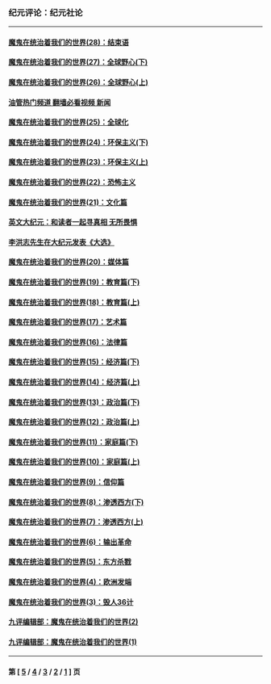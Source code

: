 ### 纪元评论：纪元社论
---
#### [魔鬼在统治着我们的世界(28)：结束语](../../pages/nsc422/n10936246.md?05130330) 
#### [魔鬼在统治着我们的世界(27)：全球野心(下)](../../pages/nsc422/n10928319.md?05130330) 
#### [魔鬼在统治着我们的世界(26)：全球野心(上)](../../pages/nsc422/n10900318.md?05130330) 
#### [油管热门频道 翻墙必看视频 新闻](ok?05130330)
#### [魔鬼在统治着我们的世界(25)：全球化](../../pages/nsc422/n10788205.md?05130330) 
#### [魔鬼在统治着我们的世界(24)：环保主义(下)](../../pages/nsc422/n10695307.md?05130330) 
#### [魔鬼在统治着我们的世界(23)：环保主义(上)](../../pages/nsc422/n10688613.md?05130330) 
#### [魔鬼在统治着我们的世界(22)：恐怖主义](../../pages/nsc422/n10614727.md?05130330) 
#### [魔鬼在统治着我们的世界(21)：文化篇](../../pages/nsc422/n10597706.md?05130330) 
#### [英文大纪元：和读者一起寻真相 无所畏惧](../../pages/nsc422/n12542027.md?05130330) 
#### [李洪志先生在大纪元发表《大选》](../../pages/nsc422/n12534746.md?05130330) 
#### [魔鬼在统治着我们的世界(20)：媒体篇](../../pages/nsc422/n10586579.md?05130330) 
#### [魔鬼在统治着我们的世界(19)：教育篇(下)](../../pages/nsc422/n10564808.md?05130330) 
#### [魔鬼在统治着我们的世界(18)：教育篇(上)](../../pages/nsc422/n10526970.md?05130330) 
#### [魔鬼在统治着我们的世界(17)：艺术篇](../../pages/nsc422/n10499093.md?05130330) 
#### [魔鬼在统治着我们的世界(16)：法律篇](../../pages/nsc422/n10485969.md?05130330) 
#### [魔鬼在统治着我们的世界(15)：经济篇(下)](../../pages/nsc422/n10469975.md?05130330) 
#### [魔鬼在统治着我们的世界(14)：经济篇(上)](../../pages/nsc422/n10457370.md?05130330) 
#### [魔鬼在统治着我们的世界(13)：政治篇(下)](../../pages/nsc422/n10448270.md?05130330) 
#### [魔鬼在统治着我们的世界(12)：政治篇(上)](../../pages/nsc422/n10444576.md?05130330) 
#### [魔鬼在统治着我们的世界(11)：家庭篇(下)](../../pages/nsc422/n10440961.md?05130330) 
#### [魔鬼在统治着我们的世界(10)：家庭篇(上)](../../pages/nsc422/n10435448.md?05130330) 
#### [魔鬼在统治着我们的世界(9)：信仰篇](../../pages/nsc422/n10432159.md?05130330) 
#### [魔鬼在统治着我们的世界(8)：渗透西方(下)](../../pages/nsc422/n10429603.md?05130330) 
#### [魔鬼在统治着我们的世界(7)：渗透西方(上)](../../pages/nsc422/n10426013.md?05130330) 
#### [魔鬼在统治着我们的世界(6)：输出革命](../../pages/nsc422/n10421536.md?05130330) 
#### [魔鬼在统治着我们的世界(5)：东方杀戮](../../pages/nsc422/n10417707.md?05130330) 
#### [魔鬼在统治着我们的世界(4)：欧洲发端](../../pages/nsc422/n10414890.md?05130330) 
#### [魔鬼在统治着我们的世界(3)：毁人36计](../../pages/nsc422/n10411583.md?05130330) 
#### [九评编辑部：魔鬼在统治着我们的世界(2)](../../pages/nsc422/n10410036.md?05130330) 
#### [九评编辑部：魔鬼在统治着我们的世界(1)](../../pages/nsc422/n10406825.md?05130330) 

---
#### 第 [ [5](./5.md?05130330) / [4](./4.md?05130330) / [3](./3.md?05130330) / [2](./2.md?05130330) / [1](./1.md?05130330) ] 页
